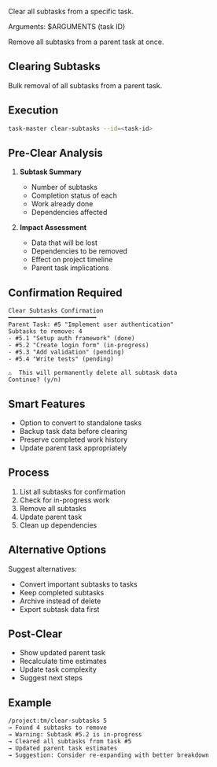 Clear all subtasks from a specific task.

Arguments: $ARGUMENTS (task ID)

Remove all subtasks from a parent task at once.

## Clearing Subtasks

Bulk removal of all subtasks from a parent task.

## Execution

```bash
task-master clear-subtasks --id=<task-id>
```

## Pre-Clear Analysis

1. **Subtask Summary**

   - Number of subtasks
   - Completion status of each
   - Work already done
   - Dependencies affected

2. **Impact Assessment**
   - Data that will be lost
   - Dependencies to be removed
   - Effect on project timeline
   - Parent task implications

## Confirmation Required

```
Clear Subtasks Confirmation
━━━━━━━━━━━━━━━━━━━━━━━━━
Parent Task: #5 "Implement user authentication"
Subtasks to remove: 4
- #5.1 "Setup auth framework" (done)
- #5.2 "Create login form" (in-progress)
- #5.3 "Add validation" (pending)
- #5.4 "Write tests" (pending)

⚠️  This will permanently delete all subtask data
Continue? (y/n)
```

## Smart Features

- Option to convert to standalone tasks
- Backup task data before clearing
- Preserve completed work history
- Update parent task appropriately

## Process

1. List all subtasks for confirmation
2. Check for in-progress work
3. Remove all subtasks
4. Update parent task
5. Clean up dependencies

## Alternative Options

Suggest alternatives:

- Convert important subtasks to tasks
- Keep completed subtasks
- Archive instead of delete
- Export subtask data first

## Post-Clear

- Show updated parent task
- Recalculate time estimates
- Update task complexity
- Suggest next steps

## Example

```
/project:tm/clear-subtasks 5
→ Found 4 subtasks to remove
→ Warning: Subtask #5.2 is in-progress
→ Cleared all subtasks from task #5
→ Updated parent task estimates
→ Suggestion: Consider re-expanding with better breakdown
```
